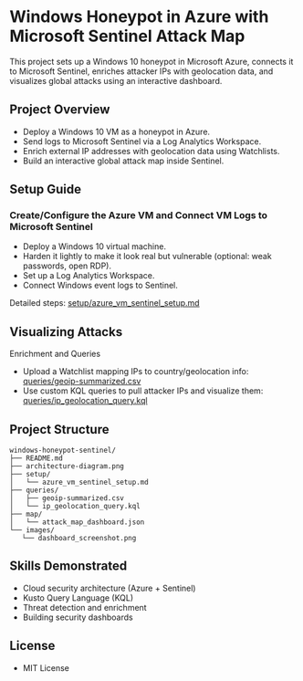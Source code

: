 # Windows Honeypot in Azure with Microsoft Sentinel Attack Map
This project sets up a Windows 10 honeypot in Microsoft Azure, connects it to Microsoft Sentinel, enriches attacker IPs with geolocation data, and visualizes global attacks using an interactive dashboard.

## Project Overview
- Deploy a Windows 10 VM as a honeypot in Azure.
- Send logs to Microsoft Sentinel via a Log Analytics Workspace.
- Enrich external IP addresses with geolocation data using Watchlists.
- Build an interactive global attack map inside Sentinel.

## Setup Guide
### Create/Configure the Azure VM and Connect VM Logs to Microsoft Sentinel
- Deploy a Windows 10 virtual machine.
- Harden it lightly to make it look real but vulnerable (optional: weak passwords, open RDP).
- Set up a Log Analytics Workspace.
- Connect Windows event logs to Sentinel.
  
Detailed steps: [setup/azure_vm_sentinel_setup.md](https://github.com/danieljlepiscopo/windows-honeypot-sentinel/blob/main/setup/azure_vm_and_sentinel_setup.md)

## Visualizing Attacks 
Enrichment and Queries
- Upload a Watchlist mapping IPs to country/geolocation info: [queries/geoip-summarized.csv](https://github.com/danieljlepiscopo/windows-honeypot-sentinel/blob/main/queries/geoip-summarized.csv)
- Use custom KQL queries to pull attacker IPs and visualize them: [queries/ip_geolocation_query.kql](https://github.com/danieljlepiscopo/windows-honeypot-sentinel/blob/main/queries/ip_geolocation_query.kql)

## Project Structure
 ```
windows-honeypot-sentinel/
├── README.md
├── architecture-diagram.png
├── setup/
│   └── azure_vm_sentinel_setup.md
├── queries/
│   ├── geoip-summarized.csv
│   └── ip_geolocation_query.kql
├── map/
│   └── attack_map_dashboard.json
└── images/
    └── dashboard_screenshot.png
 ```
    
## Skills Demonstrated
- Cloud security architecture (Azure + Sentinel)
- Kusto Query Language (KQL)
- Threat detection and enrichment
- Building security dashboards

## License
- MIT License
